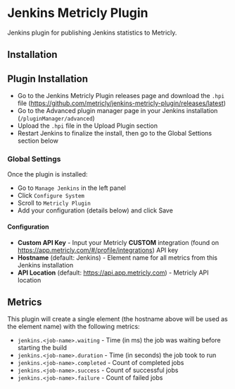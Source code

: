 # Jenkins Metricly Plugin

Jenkins plugin for publishing Jenkins statistics to Metricly.

## Installation

## Plugin Installation

- Go to the Jenkins Metricly Plugin releases page and download the `.hpi` file (https://github.com/metricly/jenkins-metricly-plugin/releases/latest)
- Go to the Advanced plugin manager page in your Jenkins installation (`/pluginManager/advanced`)
- Upload the `.hpi` file in the Upload Plugin section
- Restart Jenkins to finalize the install, then go to the Global Settions section below

### Global Settings

Once the plugin is installed:

- Go to `Manage Jenkins` in the left panel
- Click `Configure System`
- Scroll to `Metricly Plugin`
- Add your configuration (details below) and click Save

#### Configuration

- **Custom API Key** - Input your Metricly **CUSTOM** integration (found on https://app.metricly.com/#/profile/integrations) API key
- **Hostname** (default: Jenkins) - Element name for all metrics from this Jenkins installation
- **API Location** (default: https://api.app.metricly.com) - Metricly API location

## Metrics

This plugin will create a single element (the hostname above will be used as the element name) with the following metrics:

- `jenkins.<job-name>.waiting` - Time (in ms) the job was waiting before starting the build
- `jenkins.<job-name>.duration` - Time (in seconds) the job took to run
- `jenkins.<job-name>.completed` - Count of completed jobs
- `jenkins.<job-name>.success` - Count of successful jobs
- `jenkins.<job-name>.failure` - Count of failed jobs

